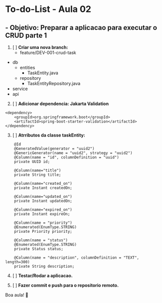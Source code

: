 # **To-do-List - Aula 02**

## **- Objetivo: Preparar a aplicacao para executar o CRUD parte 1**

1. [ ] **Criar uma nova branch:**
   - feature/DEV-001-crud-task

- db
    - entities
        - TaskEntity.java
    - repository
        - TaskEntityRepository.java
- service
- api


2. [ ] **Adicionar dependencia: Jakarta Validation**
```
<dependency>
    <groupId>org.springframework.boot</groupId>
    <artifactId>spring-boot-starter-validation</artifactId>
</dependency>
```


3. [ ] **Atrributos da classe taskEntity:**
```
    @Id
    @GeneratedValue(generator = "uuid2")
    @GenericGenerator(name = "uuid2", strategy = "uuid2")
    @Column(name = "id", columnDefinition = "uuid")
    private UUID id;
    
    @Column(name="title")
    private String title;
    
    @Column(name="created_on")
    private Instant createdOn;
    
    @Column(name="updated_on")
    private Instant updatedOn;
    
    @Column(name="expired_on")
    private Instant expireOn;
    
    @Column(name = "priority")
    @Enumerated(EnumType.STRING)
    private Priority priority;
    
    @Column(name = "status")
    @Enumerated(EnumType.STRING)
    private Status status;
    
    @Column(name = "description", columnDefinition = "TEXT", length=300)
    private String description;
```

4. [ ] **Testar/Rodar a aplicacao.**


6. [ ] **Fazer commit e push para o repositorio remoto.**


Boa aula! 🚀